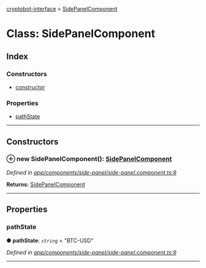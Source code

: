 [cryptobot-interface](../README.md) > [SidePanelComponent](../classes/sidepanelcomponent.md)



# Class: SidePanelComponent

## Index

### Constructors

* [constructor](sidepanelcomponent.md#markdown-header-constructor)


### Properties

* [pathState](sidepanelcomponent.md#markdown-header-pathstate)



---
## Constructors



### ⊕ **new SidePanelComponent**(): [SidePanelComponent](sidepanelcomponent.md)


*Defined in [app/components/side-panel/side-panel.component.ts:9](https://github.com/WilliamRADFunk/cryptobot-interface/blob/5de8bfa/src/app/components/side-panel/side-panel.component.ts#L9)*





**Returns:** [SidePanelComponent](sidepanelcomponent.md)

---


## Properties


###  pathState

**●  pathState**:  *`string`*  = "BTC-USD"

*Defined in [app/components/side-panel/side-panel.component.ts:9](https://github.com/WilliamRADFunk/cryptobot-interface/blob/5de8bfa/src/app/components/side-panel/side-panel.component.ts#L9)*





___



